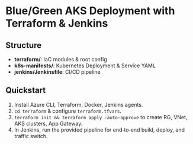 # Blue/Green AKS Deployment with Terraform & Jenkins

## Structure
- **terraform/**: IaC modules & root config
- **k8s-manifests/**: Kubernetes Deployment & Service YAML
- **jenkins/Jenkinsfile**: CI/CD pipeline

## Quickstart
1. Install Azure CLI, Terraform, Docker, Jenkins agents.
2. `cd terraform` & configure `terraform.tfvars`.
3. `terraform init && terraform apply -auto-approve` to create RG, VNet, AKS clusters, App Gateway.
4. In Jenkins, run the provided pipeline for end‑to‑end build, deploy, and traffic switch.
